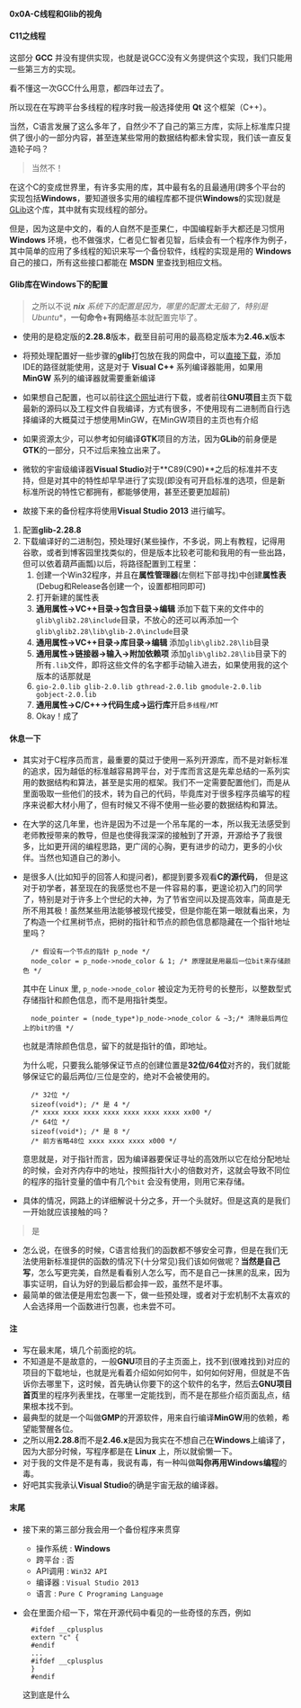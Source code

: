 #### 0x0A-C线程和Glib的视角


#### C11之线程

这部分 **GCC** 并没有提供实现，也就是说GCC没有义务提供这个实现，我们只能用一些第三方的实现。

看不懂这一次GCC什么用意，都四年过去了。

所以现在在写跨平台多线程的程序时我一般选择使用 **Qt** 这个框架（C++）。
 
当然，C语言发展了这么多年了，自然少不了自己的第三方库，实际上标准库只提供了很小的一部分内容，甚至连某些常用的数据结构都未曾实现，我们该一直反复造轮子吗？

> 当然不！

在这个C的变成世界里，有许多实用的库，其中最有名的且最通用(跨多个平台的实现包括**Windows**，要知道很多实用的编程库都不提供**Windows**的实现)就是[GLib](https://developer.gnome.org/glib/)这个库，其中就有实现线程的部分。

但是，因为这是中文的，看的人自然不是歪果仁，中国编程新手大都还是习惯用 **Windows** 环境，也不做强求，仁者见仁智者见智，后续会有一个程序作为例子，其中简单的应用了多线程的知识来写一个备份软件，线程的实现是用的 **Windows** 自己的接口，所有这些接口都能在 **MSDN** 里查找到相应文档。		

#### Glib库在Windows下的配置

> 之所以不说 ***nix** 系统下的配置是因为，哪里的配置太无脑了，特别是**Ubuntu**，**一句命令+有网络**基本就配置完毕了。

- 使用的是稳定版的**2.28.8**版本，截至目前可用的最高稳定版本为**2.46.x**版本
- 将预处理配置好一些步骤的**glib**打包放在我的网盘中，可以[直接下载](http://pan.baidu.com/share/link?shareid=2144446810&uk=873144231)，添加IDE的路径就能使用，这是对于 **Visual C++** 系列编译器能用，如果用 **MinGW** 系列的编译器就需要重新编译
- 如果想自己配置，也可以前往[这个网址](http://ftp.acc.umu.se/pub/gnome/binaries/win32/glib/2.28/)进行下载，或者前往**GNU项目**主页下载最新的源码以及工程文件自我编译，方式有很多，不使用现有二进制而自行选择编译的大概莫过于想使用MinGW，在MinGW项目的主页也有介绍
- 如果资源太少，可以参考如何编译**GTK**项目的方法，因为**GLib**的前身便是**GTK**的一部分，只不过后来独立出来了。

- 微软的宇宙级编译器**Visual Studio**对于**C89(C90)**之后的标准并不支持，但是对其中的特性却早早进行了实现(即没有可开启标准的选项，但是新标准所说的特性它都拥有，都能够使用，甚至还要更加超前)

- 故接下来的备份程序将使用**Visual Studio 2013** 进行编写。 	

1. 配置**glib-2.28.8**
2. 下载编译好的二进制包，预处理好(某些操作，不多说，网上有教程，记得用谷歌，或者到博客园里找类似的，但是版本比较老可能和我用的有一些出路，但可以依着葫芦画瓢)以后，将路径配置到工程里：
	1. 创建一个Win32程序，并且在**属性管理器**(左侧栏下部寻找)中创建**属性表**(Debug和Release各创建一个，设置都相同即可)
	2. 打开新建的属性表
	3. **通用属性->VC++目录->包含目录->编辑** 添加下载下来的文件中的`glib\glib2.28\include`目录，不放心的还可以再添加一个`glib\glib2.28\lib\glib-2.0\include`目录 
	4. **通用属性->VC++目录->库目录->编辑** 添加`glib\glib2.28\lib`目录
	5. **通用属性->链接器->输入->附加依赖项** 添加`glib\glib2.28\lib`目录下的所有`.lib`文件，即将这些文件的名字都手动输入进去，如果使用我的这个版本的话那就是
	6. `gio-2.0.lib glib-2.0.lib gthread-2.0.lib gmodule-2.0.lib gobject-2.0.lib`
	7. **通用属性->C/C++->代码生成->运行库**开启`多线程/MT`
	8. Okay！成了

#### 休息一下
- 其实对于C程序员而言，最重要的莫过于使用一系列开源库，而不是对新标准的追求，因为越低的标准越容易跨平台，对于库而言这是先辈总结的一系列实用的数据结构和算法，甚至是实用的框架。我们不一定需要配置他们，而是从里面吸取一些他们的技术，转为自己的代码，毕竟库对于很多程序员编写的程序来说都大材小用了，但有时候又不得不使用一些必要的数据结构和算法。
- 在大学的这几年里，也许是因为不过是一个吊车尾的一本，所以我无法感受到老师教授带来的教导，但是也使得我深深的接触到了开源，开源给予了我很多，比如更开阔的编程思路，更广阔的心胸，更有进步的动力，更多的小伙伴。当然也知道自己的渺小。
- 是很多人(比如知乎的回答人和提问者)，都提到要多观看**C的源代码**， 但是这对于初学者，甚至现在的我感觉也不是一件容易的事，更遑论初入门的同学了，特别是对于许多上个世纪的大神，为了节省空间以及提高效率，简直是无所不用其极！虽然某些用法能够被现代接受，但是你能在第一眼就看出来，为了构造一个红黑树节点，把树的指针和节点的颜色信息都隐藏在一个指针地址里吗？

		/* 假设有一个节点的指针 p_node */
		node_color = p_node->node_color & 1; /* 原理就是用最后一位bit来存储颜色 */
	其中在 Linux 里, `p_node->node_color` 被设定为无符号的长整形，以整数型式存储指针和颜色信息，而不是用指针类型。

		node_pointer = (node_type*)p_node->node_color & ~3;/* 清除最后两位上的bit的值 */
	也就是清除颜色信息，留下的就是指针的值，即地址。

	为什么呢，只要我么能够保证节点的创建位置是**32位/64位**对齐的，我们就能够保证它的最后两位/三位是空的，绝对不会被使用的。

		/* 32位 */
		sizeof(void*); /* 是 4 */
		/* xxxx xxxx xxxx xxxx xxxx xxxx xxxx xx00 */
		/* 64位 */
		sizeof(void*); /* 是 8 */
		/* 前方省略48位 xxxx xxxx xxxx x000 */
	意思就是，对于指针而言，因为编译器要保证寻址的高效所以它在给分配地址的时候，会对齐内存中的地址，按照指针大小的倍数对齐，这就会导致不同位的程序的指针变量的值中有几个`bit` 会没有使用，则用它来存储。

- 具体的情况，网路上的详细解说十分之多，开一个头就好。但是这真的是我们一开始就应该接触的吗？

> 是

- 怎么说，在很多的时候，C语言给我们的函数都不够安全可靠，但是在我们无法使用新标准提供的函数的情况下(十分常见)我们该如何做呢？**当然是自己写**，怎么写更完美，自然是看看别人怎么写，而不是自己一抹黑的乱来，因为事实证明，自认为好的到最后都会摔一跤，虽然不是坏事。
- 最简单的做法便是用宏包裹一下，做一些预处理，或者对于宏机制不太喜欢的人会选择用一个函数进行包裹，也未尝不可。

#### 注

- 写在最末尾，填几个前面挖的坑。
- 不知道是不是故意的，一般**GNU**项目的子主页面上，找不到(很难找到)对应的项目的下载地址，也就是光看着介绍如何如何牛，如何如何好用，但就是不告诉你去哪里下，这时候，首先确认你要下的这个软件的名字，然后去**GNU项目首页**里的程序列表里找，在哪里一定能找到，而不是在那些介绍页面乱点，结果根本找不到。
- 最典型的就是一个叫做**GMP**的开源软件，用来自行编译**MinGW**用的依赖，希望能警醒各位。
- 之所以用**2.28.8**而不是**2.46.x**是因为我实在不想自己在**Windows**上编译了，因为大部分时候，写程序都是在 **Linux** 上，所以就偷懒一下。
- 对于我的文件是不是有毒，我说有毒，有一种叫做**叫你再用Windows编程**的毒。
- 好吧其实我承认**Visual Studio**的确是宇宙无敌的编译器。

#### 末尾

- 接下来的第三部分我会用一个备份程序来贯穿
	- 操作系统 : **Windows**
	- 跨平台 : 否
	- API调用 : `Win32 API`
	- 编译器 : `Visual Studio 2013`
	- 语言 : `Pure C Programing Language`

- 会在里面介绍一下，常在开源代码中看见的一些奇怪的东西，例如

		#ifdef __cplusplus
		extern "c" {
		#endif
		...
		#ifdef __cplusplus
		}
		#endif
	这到底是什么
